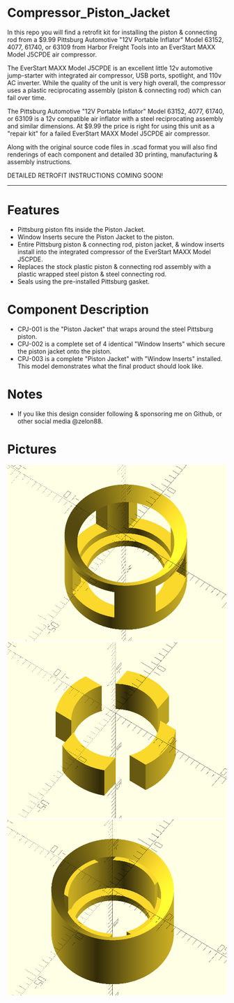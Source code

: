 # Compressor_Piston_Jacket
In this repo you will find a retrofit kit for installing the piston & connecting rod from a $9.99 Pittsburg Automotive "12V Portable Inflator" Model 63152, 4077, 61740, or 63109 from Harbor Freight Tools into an EverStart MAXX Model J5CPDE air compressor.

The EverStart MAXX Model J5CPDE is an excellent little 12v automotive jump-starter with integrated air compressor, USB ports, spotlight, and 110v AC inverter. While the quality of the unit is very high overall, the compressor uses a plastic reciprocating assembly (piston & connecting rod) which can fail over time.

The Pittsburg Automotive "12V Portable Inflator" Model 63152, 4077, 61740, or 63109 is a 12v compatible air inflator with a steel reciprocating assembly and similar dimensions. At $9.99 the price is right for using this unit as a "repair kit" for a failed EverStart MAXX Model J5CPDE air compressor.

Along with the original source code files in .scad format you will also find renderings of each component and detailed 3D printing, manufacturing & assembly instructions.

DETAILED RETROFIT INSTRUCTIONS COMING SOON!

---

# Features
* Pittsburg piston fits inside the Piston Jacket.
* Window Inserts secure the Piston Jacket to the piston.
* Entire Pittsburg piston & connecting rod, piston jacket, & window inserts install into the integrated compressor of the EverStart MAXX Model J5CPDE.
* Replaces the stock plastic piston & connecting rod assembly with a plastic wrapped steel piston & steel connecting rod.
* Seals using the pre-installed Pittsburg gasket.

# Component Description
* CPJ-001 is the "Piston Jacket" that wraps around the steel Pittsburg piston.
* CPJ-002 is a complete set of 4 identical "Window Inserts" which secure the piston jacket onto the piston.
* CPJ-003 is a complete "Piston Jacket" with "Window Inserts" installed. This model demonstrates what the final product should look like.

# Notes
* If you like this design consider following & sponsoring me on Github, or other social media @zelon88.

# Pictures
![Compressor_Piston_Jacket-001](https://raw.githubusercontent.com/zelon88/Compressor_Piston_Jacket/main/CPJ-001_A1.png)
![Compressor_Piston_Jacket-002](https://raw.githubusercontent.com/zelon88/Compressor_Piston_Jacket/main/CPJ-002_A1.png)	
![Compressor_Piston_Jacket-003](https://raw.githubusercontent.com/zelon88/Compressor_Piston_Jacket/main/CPJ-003_A1.png)
